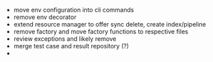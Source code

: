 - move env configuration into cli commands
- remove env decorator
- extend resource manager to offer sync delete, create index/pipeline
- remove factory and move factory functions to respective files
- review exceptions and likely remove
- merge test case and result repository (?)
- 